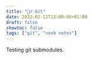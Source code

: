 ```yaml
---
title: "🤷‍♂️ Git"
date: 2022-02-12T12:00:00+01:00
draft: false
showtoc: false
tags: ["git", "noob notes"]
---
```


Testing git submodules.
